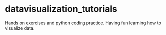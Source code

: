 # datavisualization_tutorials
Hands on exercises and python coding practice. Having fun learning how to visualize data. 
